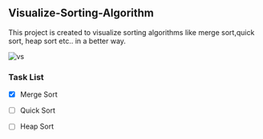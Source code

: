 ## Visualize-Sorting-Algorithm
This project is created to visualize sorting algorithms like merge sort,quick sort, heap sort etc.. in a better way.


![vs](https://user-images.githubusercontent.com/50075905/80891538-45d05480-8ce2-11ea-9825-2d4a967faa85.gif)



### Task List
- [X] Merge Sort

- [ ] Quick Sort

- [ ] Heap Sort
